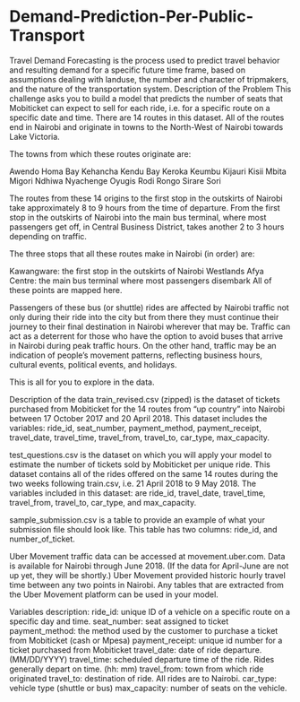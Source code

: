 # Demand-Prediction-Per-Public-Transport
Travel Demand Forecasting is the process used to predict travel behavior and resulting demand for a specific future time frame, based on assumptions dealing with landuse, the number and character of tripmakers, and the nature of the transportation system.
Description of the Problem This challenge asks you to build a model that predicts the number of seats that Mobiticket can expect to sell for each ride, i.e. for a specific route on a specific date and time. There are 14 routes in this dataset. All of the routes end in Nairobi and originate in towns to the North-West of Nairobi towards Lake Victoria.

The towns from which these routes originate are:

Awendo Homa Bay Kehancha Kendu Bay Keroka Keumbu Kijauri Kisii Mbita Migori Ndhiwa Nyachenge Oyugis Rodi Rongo Sirare Sori

The routes from these 14 origins to the first stop in the outskirts of Nairobi take approximately 8 to 9 hours from the time of departure. From the first stop in the outskirts of Nairobi into the main bus terminal, where most passengers get off, in Central Business District, takes another 2 to 3 hours depending on traffic.

The three stops that all these routes make in Nairobi (in order) are:

Kawangware: the first stop in the outskirts of Nairobi Westlands Afya Centre: the main bus terminal where most passengers disembark All of these points are mapped here.

Passengers of these bus (or shuttle) rides are affected by Nairobi traffic not only during their ride into the city but from there they must continue their journey to their final destination in Nairobi wherever that may be. Traffic can act as a deterrent for those who have the option to avoid buses that arrive in Nairobi during peak traffic hours. On the other hand, traffic may be an indication of people’s movement patterns, reflecting business hours, cultural events, political events, and holidays.

This is all for you to explore in the data.

Description of the data train_revised.csv (zipped) is the dataset of tickets purchased from Mobiticket for the 14 routes from “up country” into Nairobi between 17 October 2017 and 20 April 2018. This dataset includes the variables: ride_id, seat_number, payment_method, payment_receipt, travel_date, travel_time, travel_from, travel_to, car_type, max_capacity.

test_questions.csv is the dataset on which you will apply your model to estimate the number of tickets sold by Mobiticket per unique ride. This dataset contains all of the rides offered on the same 14 routes during the two weeks following train.csv, i.e. 21 April 2018 to 9 May 2018. The variables included in this dataset: are ride_id, travel_date, travel_time, travel_from, travel_to, car_type, and max_capacity.

sample_submission.csv is a table to provide an example of what your submission file should look like. This table has two columns: ride_id, and number_of_ticket.

Uber Movement traffic data can be accessed at movement.uber.com. Data is available for Nairobi through June 2018. (If the data for April-June are not up yet, they will be shortly.) Uber Movement provided historic hourly travel time between any two points in Nairobi. Any tables that are extracted from the Uber Movement platform can be used in your model.

Variables description: ride_id: unique ID of a vehicle on a specific route on a specific day and time. seat_number: seat assigned to ticket payment_method: the method used by the customer to purchase a ticket from Mobiticket (cash or Mpesa) payment_receipt: unique id number for a ticket purchased from Mobiticket travel_date: date of ride departure. (MM/DD/YYYY) travel_time: scheduled departure time of the ride. Rides generally depart on time. (hh: mm) travel_from: town from which ride originated travel_to: destination of ride. All rides are to Nairobi. car_type: vehicle type (shuttle or bus) max_capacity: number of seats on the vehicle.
